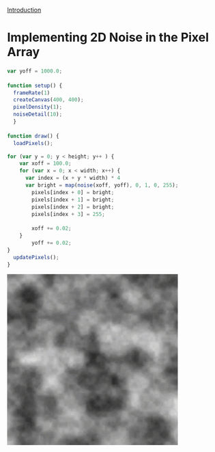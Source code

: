 [Introduction](../)


# Implementing 2D Noise in the Pixel Array


```js
var yoff = 1000.0;

function setup() {
  frameRate(1)
  createCanvas(400, 400);
  pixelDensity(1);
  noiseDetail(10);
  }

function draw() {
  loadPixels();
```


```js
for (var y = 0; y < height; y++ ) {
    var xoff = 100.0;
    for (var x = 0; x < width; x++) {
      var index = (x + y * width) * 4
      var bright = map(noise(xoff, yoff), 0, 1, 0, 255);
        pixels[index + 0] = bright;
        pixels[index + 1] = bright;
        pixels[index + 2] = bright;
        pixels[index + 3] = 255;

        xoff += 0.02;
    }
        yoff += 0.02;
}
  updatePixels();
}

```
<img src ="img/noise.gif" />
